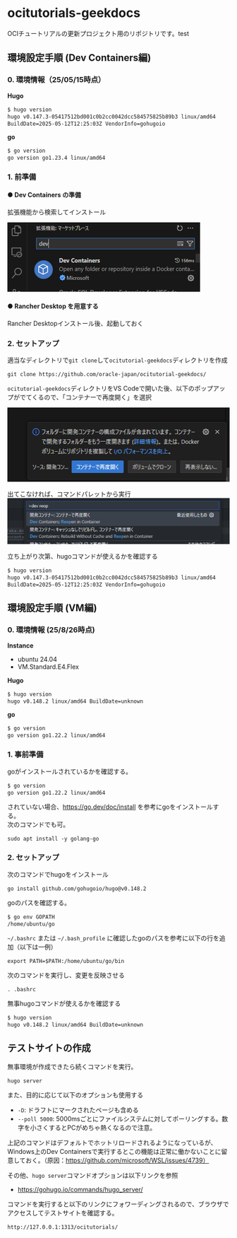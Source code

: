 # ocitutorials-geekdocs

OCIチュートリアルの更新プロジェクト用のリポジトリです。test


## 環境設定手順 (Dev Containers編)
### 0. 環境情報（25/05/15時点）
**Hugo**
```
$ hugo version
hugo v0.147.3-05417512bd001c0b2cc0042dcc584575825b89b3 linux/amd64 BuildDate=2025-05-12T12:25:03Z VendorInfo=gohugoio
```

**go**
```
$ go version
go version go1.23.4 linux/amd64
```

### 1. 前準備
#### ● Dev Containers の準備
拡張機能から検索してインストール

![alt text](static/img/README/extention_devcontainers_search.png)

#### ● Rancher Desktop を用意する
Rancher Desktopインストール後、起動しておく

### 2. セットアップ
適当なディレクトリで`git clone`して`ocitutorial-geekdocs`ディレクトリを作成

```
git clone https://github.com/oracle-japan/ocitutorial-geekdocs/
```

`ocitutorial-geekdocs`ディレクトリをVS Codeで開いた後、以下のポップアップがでてくるので、「コンテナーで再度開く」を選択

![alt text](static/img/README/reopen_container_popup.png)

出てこなければ、コマンドパレットから実行
![alt text](static/img/README/reopen_container_pallet.png)

立ち上がり次第、hugoコマンドが使えるかを確認する
```
$ hugo version
hugo v0.147.3-05417512bd001c0b2cc0042dcc584575825b89b3 linux/amd64 BuildDate=2025-05-12T12:25:03Z VendorInfo=gohugoio
```


## 環境設定手順 (VM編)
### 0. 環境情報 (25/8/26時点)

**Instance**
- ubuntu 24.04
- VM.Standard.E4.Flex

**Hugo**
```
$ hugo version
hugo v0.148.2 linux/amd64 BuildDate=unknown
```

**go**
```
$ go version
go version go1.22.2 linux/amd64
```

### 1. 事前準備
goがインストールされているかを確認する。
```
$ go version
go version go1.22.2 linux/amd64
```

されていない場合、https://go.dev/doc/install を参考にgoをインストールする。  
次のコマンドでも可。
```
sudo apt install -y golang-go
```

### 2. セットアップ
次のコマンドでhugoをインストール
```
go install github.com/gohugoio/hugo@v0.148.2
```

goのパスを確認する。
```
$ go env GOPATH
/home/ubuntu/go 
```

`~/.bashrc` または `~/.bash_profile` に確認したgoのパスを参考に以下の行を追加（以下は一例）
```
export PATH=$PATH:/home/ubuntu/go/bin
```

次のコマンドを実行し、変更を反映させる
```
. .bashrc
```

無事hugoコマンドが使えるかを確認する
```
$ hugo version
hugo v0.148.2 linux/amd64 BuildDate=unknown
```


## テストサイトの作成
無事環境が作成できたら続くコマンドを実行。
```
hugo server
```
また、目的に応じて以下のオプションも使用する
+ `-D`: ドラフトにマークされたページも含める
+ `--poll 5000`: 5000msごとにファイルシステムに対してポーリングする。数字を小さくするとPCがめちゃ熱くなるので注意。

上記のコマンドはデフォルトでホットリロードされるようになっているが、Windows上のDev Containersで実行するとこの機能は正常に働かないことに留意しておく。（原因：https://github.com/microsoft/WSL/issues/4739）  

その他、`hugo server`コマンドオプションは以下リンクを参照  
+ https://gohugo.io/commands/hugo_server/


コマンドを実行すると以下のリンクにフォワーディングされるので、ブラウザでアクセスしてテストサイトを確認する。
```
http://127.0.0.1:1313/ocitutorials/
```
